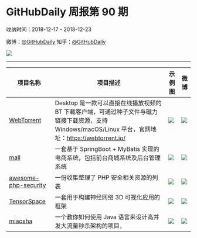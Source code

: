 # GitHubDaily 周报第 90 期

收纳时间：2018-12-17 - 2018-12-23

微博：[@GitHubDaily](https://weibo.com/GitHubDaily)
知乎：[@GitHubDaily](https://www.zhihu.com/people/githubdaily)

![](https://raw.githubusercontent.com/GitHubDaily/GitHubDaily/master/assets/weixin.png)

---

项目名称 | 项目描述 | 示例图 | 微博
--- | --- | --- | ---
[WebTorrent](status.github_url) | Desktop 是一款可以直接在线播放视频的 BT 下载客户端，可通过种子文件与磁力链接下载资源，支持 Windows/macOS/Linux 平台，官网地址：https://webtorrent.io/ | ![](http://wx2.sinaimg.cn/large/006fiYtfgy1fyeeh3cep7j31kc0r41kx.jpg) | [![](https://raw.githubusercontent.com/GitHubDaily/GitHubDaily/master/assets/sina_logo.png)](https://weibo.com/5722964389/H8mF7FPzp)
[mall](status.github_url) | 一套基于 SpringBoot + MyBatis 实现的电商系统，包括前台商城系统及后台管理系统 | ![](http://wx3.sinaimg.cn/large/006fiYtfgy1fydmdeujbyg31gx0qxb2f.gif) | [![](https://raw.githubusercontent.com/GitHubDaily/GitHubDaily/master/assets/sina_logo.png)](https://weibo.com/5722964389/H8deD6FYv)
[awesome-php-security](status.github_url) | 一份收集整理了 PHP 安全相关资源的列表 | ![](http://wx3.sinaimg.cn/large/006fiYtfgy1fyci32lac3j30u01u1qqg.jpg) | [![](https://raw.githubusercontent.com/GitHubDaily/GitHubDaily/master/assets/sina_logo.png)](https://weibo.com/5722964389/H83O8jJbn)
[TensorSpace](status.github_url) | 一套用于构建神经网络 3D 可视化应用的框架 | ![](http://wx2.sinaimg.cn/large/006fiYtfgy1fy8yoxmajmg30xc0gje81.gif) | [![](https://raw.githubusercontent.com/GitHubDaily/GitHubDaily/master/assets/sina_logo.png)](https://weibo.com/5722964389/H7KX8hVhh)
[miaosha](status.github_url) | 一个教你如何使用 Java 语言来设计高并发大流量秒杀架构的项目， | ![](http://wx4.sinaimg.cn/large/006fiYtfgy1fy8z7xv2ekj30u03hb1ky.jpg) | [![](https://raw.githubusercontent.com/GitHubDaily/GitHubDaily/master/assets/sina_logo.png)](https://weibo.com/5722964389/H7BwDtzpv)
